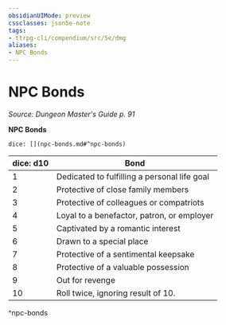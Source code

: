 ```yaml
---
obsidianUIMode: preview
cssclasses: json5e-note
tags:
- ttrpg-cli/compendium/src/5e/dmg
aliases:
- NPC Bonds
---
```

# NPC Bonds
*Source: Dungeon Master's Guide p. 91* 

**NPC Bonds**

`dice: [](npc-bonds.md#^npc-bonds)`

| dice: d10 | Bond |
|-----------|------|
| 1 | Dedicated to fulfilling a personal life goal |
| 2 | Protective of close family members |
| 3 | Protective of colleagues or compatriots |
| 4 | Loyal to a benefactor, patron, or employer |
| 5 | Captivated by a romantic interest |
| 6 | Drawn to a special place |
| 7 | Protective of a sentimental keepsake |
| 8 | Protective of a valuable possession |
| 9 | Out for revenge |
| 10 | Roll twice, ignoring result of 10. |
^npc-bonds